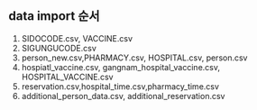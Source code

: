 <h2>data import 순서</h2>

1. SIDOCODE.csv, VACCINE.csv
2. SIGUNGUCODE.csv
3. person_new.csv,PHARMACY.csv, HOSPITAL.csv, person.csv
4. hospiatl_vaccine.csv, gangnam_hospital_vaccine.csv, HOSPITAL_VACCINE.csv
5. reservation.csv,hospital_time.csv,pharmacy_time.csv
6. additional_person_data.csv, additional_reservation.csv
